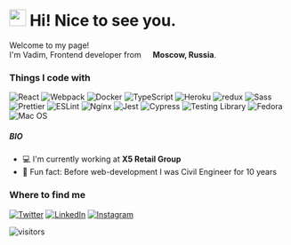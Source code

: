 <h1><img src="https://emojis.slackmojis.com/emojis/images/1460579133/354/doom_look.gif?1460579133" width="30"/> Hi! Nice to see you.</h1>

<p>Welcome to my page! </br> I'm Vadim, Frontend developer from <img src="https://cdn.countryflags.com/thumbs/russia/flag-round-250.png" width="13"/> <b>Moscow, Russia</b>. </p>

<h3>Things I code with</h3>
<p>
  <img alt="React" src="https://img.shields.io/badge/-React-45b8d8?style=flat-square&logo=react&logoColor=white" />
  <img alt="Webpack" src="https://img.shields.io/badge/-Webpack-8DD6F9?style=flat-square&logo=webpack&logoColor=white" /> 
  <img alt="Docker" src="https://img.shields.io/badge/-Docker-46a2f1?style=flat-square&logo=docker&logoColor=white" />
  <img alt="TypeScript" src="https://img.shields.io/badge/-TypeScript-007ACC?style=flat-square&logo=typescript&logoColor=white" />
  <img alt="Heroku" src="https://img.shields.io/badge/-Heroku-430098?style=flat-square&logo=heroku&logoColor=white" />
  <img alt="redux" src="https://img.shields.io/badge/-Redux-764ABC?style=flat-square&logo=redux&logoColor=white" />
  <img alt="Sass" src="https://img.shields.io/badge/-Sass-CC6699?style=flat-square&logo=sass&logoColor=white" />
  <img alt="Prettier" src="https://img.shields.io/badge/-Prettier-F7B93E?style=flat-square&logo=prettier&logoColor=white" />
  <img alt="ESLint" src="https://img.shields.io/badge/ESLint-4B3263?style=flat-square&logo=eslint&logoColor=white" />
  <img alt="Nginx" src="https://img.shields.io/badge/nginx-%23009639.svg?style=flat-square&logo=nginx&logoColor=white" />
  <img alt="Jest" src="https://img.shields.io/badge/-jest-%23C21325?style=flat-square&logo=jest&logoColor=white" />
  <img alt="Cypress" src="https://img.shields.io/badge/-cypress-%23E5E5E5?style=flat-square&logo=cypress&logoColor=058a5e" />
  <img alt="Testing Library" src="https://img.shields.io/badge/-TestingLibrary-%23E33332?style=flat-square&logo=testing-library&logoColor=white" />
  <img alt="Fedora" src="https://img.shields.io/badge/Fedora-294172?style=flat-square&logo=fedora&logoColor=white" />
  <img alt="Mac OS" src="https://img.shields.io/badge/mac%20os-000000?style=flat-square&logo=macos&logoColor=F0F0F0" />
</p>

##### BIO

- 💻 I'm currently working at **X5 Retail Group**
- 👷 Fun fact: Before web-development I was Civil Engineer for 10 years 

<h3>Where to find me</h3>
<p><a href="https://twitter.com/frontstarter" target="_blank"><img alt="Twitter" src="https://img.shields.io/badge/twitter-%231DA1F2.svg?&style=for-the-badge&logo=twitter&logoColor=white" /></a> <a href="https://www.linkedin.com/in/vadimfrolovconcrete/" target="_blank"><img alt="LinkedIn" src="https://img.shields.io/badge/linkedin-%230077B5.svg?&style=for-the-badge&logo=linkedin&logoColor=white" /></a> <a href="https://www.instagram.com/vadimfjs/" target="_blank"><img alt="Instagram" src="https://img.shields.io/badge/Instagram-%23E4405F.svg?style=for-the-badge&logo=Instagram&logoColor=white" /></a> </p>
  
![visitors](https://visitor-badge.glitch.me/badge?page_id=vadimfrolov&left_color=black&right_color=red)
<!--
**vadimfrolov/vadimfrolov** is a ✨ _special_ ✨ repository because its `README.md` (this file) appears on your GitHub profile.

Here are some ideas to get you started:

- 🔭 I’m currently working on ...
- 🌱 I’m currently learning ...
- 👯 I’m looking to collaborate on ...
- 🤔 I’m looking for help with ...
- 💬 Ask me about ...
- 📫 How to reach me: ...
- 😄 Pronouns: ...
- ⚡ Fun fact: ...
-->
